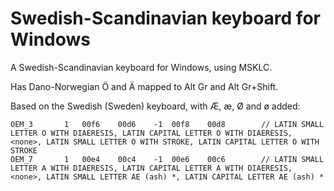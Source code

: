 # Swedish-Scandinavian keyboard for Windows
A Swedish-Scandinavian keyboard for Windows, using MSKLC.

Has Dano-Norwegian Ö and Ä mapped to Alt Gr and Alt Gr+Shift.

Based on the Swedish (Sweden) keyboard, with Æ, æ, Ø and ø added:

```
OEM_3		1	00f6	00d6	-1	00f8	00d8		// LATIN SMALL LETTER O WITH DIAERESIS, LATIN CAPITAL LETTER O WITH DIAERESIS, <none>, LATIN SMALL LETTER O WITH STROKE, LATIN CAPITAL LETTER O WITH STROKE
OEM_7		1	00e4	00c4	-1	00e6	00c6		// LATIN SMALL LETTER A WITH DIAERESIS, LATIN CAPITAL LETTER A WITH DIAERESIS, <none>, LATIN SMALL LETTER AE (ash) *, LATIN CAPITAL LETTER AE (ash) *
```
